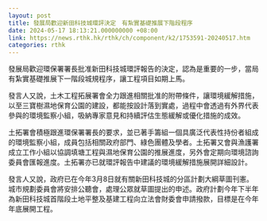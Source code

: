 ```yaml
---
layout: post
title: 發展局歡迎新田科技城環評決定　有紮實基礎推展下階段程序
date: 2024-05-17 18:13:21.000000000 +08:00
link: https://news.rthk.hk/rthk/ch/component/k2/1753591-20240517.htm
categories: rthk
---
```


發展局歡迎環保署署長批准新田科技城環評報告的決定，認為是重要的一步，當局有紮實基礎推展下一階段城規程序，讓工程項目如期上馬。

發言人又說，土木工程拓展署會全力跟進相關批准的附帶條件，讓環境緩解措施，以至三寶樹濕地保育公園的建設，都能按設計落到實處，過程中會透過有外界代表參與的環境監察小組，吸納專家意見和持續評估生態緩解或優化措施的成效。

土拓署會積極跟進環保署署長的要求，並已著手籌組一個具廣泛代表性持份者組成的環境監察小組，成員包括相關政府部門、綠色團體及學者。土拓署又會與漁護署成立工作小組以協調填塘工程與濕地保育公園的推展進度，另外會定期向環境諮詢委員會匯報進度。土拓署亦已就環評報告中建議的環境緩解措施展開詳細設計。

發言人又說，政府已在今年3月8日就有關新田科技城的分區計劃大綱草圖刊憲。城市規劃委員會將安排公聽會，處理公眾就草圖提出的申述。政府計劃今年下半年為新田科技城首階段土地平整及基建工程向立法會財委會申請撥款，目標是在今年年底展開工程。
